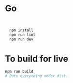 # Go

```bash

  
  npm install
  npm run lint
  npm run dev


```

# To build for live

```bash
npm run build
# Puts everything under dist.
```


